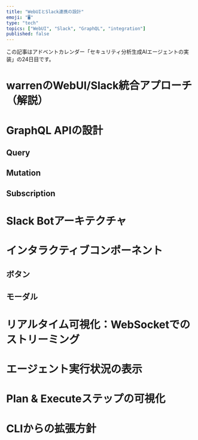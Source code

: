 ```yaml
---
title: "WebUIとSlack連携の設計"
emoji: "🖥️"
type: "tech"
topics: ["WebUI", "Slack", "GraphQL", "integration"]
published: false
---
```


この記事はアドベントカレンダー「セキュリティ分析生成AIエージェントの実装」の24日目です。

# warrenのWebUI/Slack統合アプローチ（解説）

# GraphQL APIの設計

## Query

## Mutation

## Subscription

# Slack Botアーキテクチャ

# インタラクティブコンポーネント

## ボタン

## モーダル

# リアルタイム可視化：WebSocketでのストリーミング

# エージェント実行状況の表示

# Plan & Executeステップの可視化

# CLIからの拡張方針
